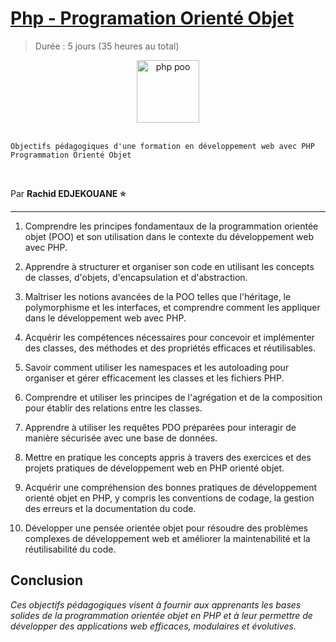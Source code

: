 # [Php - Programation Orienté Objet](https://www.php.net/manual/fr/language.oop5.php)

> Durée : 5 jours (35 heures au total)

<center>
<img src="https://dyma.fr/assets/technos/php-poo.png" alt="php poo" width="100">
</center>

<br>

    Objectifs pédagogiques d'une formation en développement web avec PHP Programmation Orienté Objet

<br>

Par **Rachid EDJEKOUANE ⭐️**

---

1. Comprendre les principes fondamentaux de la programmation orientée objet (POO) et son utilisation dans le contexte du développement web avec PHP.

2. Apprendre à structurer et organiser son code en utilisant les concepts de classes, d'objets, d'encapsulation et d'abstraction.

3. Maîtriser les notions avancées de la POO telles que l'héritage, le polymorphisme et les interfaces, et comprendre comment les appliquer dans le développement web avec PHP.

4. Acquérir les compétences nécessaires pour concevoir et implémenter des classes, des méthodes et des propriétés efficaces et réutilisables.

5. Savoir comment utiliser les namespaces et les autoloading pour organiser et gérer efficacement les classes et les fichiers PHP.

6. Comprendre et utiliser les principes de l'agrégation et de la composition pour établir des relations entre les classes.

7. Apprendre à utiliser les requêtes PDO préparées pour interagir de manière sécurisée avec une base de données.

8. Mettre en pratique les concepts appris à travers des exercices et des projets pratiques de développement web en PHP orienté objet.

9. Acquérir une compréhension des bonnes pratiques de développement orienté objet en PHP, y compris les conventions de codage, la gestion des erreurs et la documentation du code.

10. Développer une pensée orientée objet pour résoudre des problèmes complexes de développement web et améliorer la maintenabilité et la réutilisabilité du code.

## Conclusion

_Ces objectifs pédagogiques visent à fournir aux apprenants les bases solides de la programmation orientée objet en PHP et à leur permettre de développer des applications web efficaces, modulaires et évolutives._
